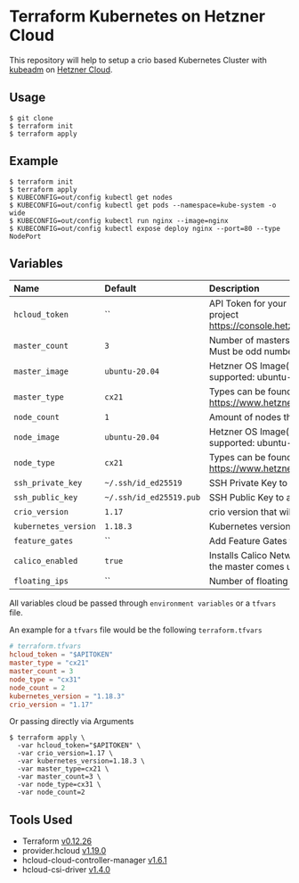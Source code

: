 # Terraform Kubernetes on Hetzner Cloud

This repository will help to setup a crio based Kubernetes Cluster with [kubeadm](https://kubernetes.io/docs/setup/independent/create-cluster-kubeadm/) on [Hetzner Cloud](https://www.hetzner.com/cloud?country=us).

## Usage

```
$ git clone
$ terraform init
$ terraform apply
```

## Example

```
$ terraform init
$ terraform apply
$ KUBECONFIG=out/config kubectl get nodes
$ KUBECONFIG=out/config kubectl get pods --namespace=kube-system -o wide
$ KUBECONFIG=out/config kubectl run nginx --image=nginx
$ KUBECONFIG=out/config kubectl expose deploy nginx --port=80 --type NodePort
```

## Variables

|  Name                    |  Default     |  Description                                                                      | Required |
|:-------------------------|:-------------|:----------------------------------------------------------------------------------|:--------:|
| `hcloud_token`        | ``                      | API Token for your hetzner cloud project https://console.hetzner.cloud/projects               | Yes |
| `master_count`        | `3`                     | Number of masters to be created. Must be odd number.                                          | Yes |
| `master_image`        | `ubuntu-20.04`          | Hetzner OS Image(Currently supported: ubuntu-20.04)                                           | No  |
| `master_type`         | `cx21`                  | Types can be found here:  https://www.hetzner.de/cloud                                        | No  |
| `node_count`          | `1`                     | Amount of nodes that will be created                                                          | No  |
| `node_image`          | `ubuntu-20.04`          | Hetzner OS Image(Currently supported: ubuntu-20.04)                                           | No  |
| `node_type`           | `cx21`                  | Types can be found here: https://www.hetzner.de/cloud                                         | No  |
| `ssh_private_key`     | `~/.ssh/id_ed25519`     | SSH Private Key to authenticate                                                               | No  |
| `ssh_public_key`      | `~/.ssh/id_ed25519.pub` | SSH Public Key to authenticate                                                                | No  |
| `crio_version`        | `1.17`                  | crio version that will be used                                                                | No  |
| `kubernetes_version`  | `1.18.3`                | Kubernetes version to use                                                                     | No  |
| `feature_gates`       | ``                      | Add Feature Gates for Kubeadm                                                                 | No  |
| `calico_enabled`      | `true`                  | Installs Calico Network Provider after the master comes up                                    | No  |
| `floating_ips`        | ``                      | Number of floating IPs to be created                                                          | No  |

All variables cloud be passed through `environment variables` or a `tfvars` file.

An example for a `tfvars` file would be the following `terraform.tfvars`

```toml
# terraform.tfvars
hcloud_token = "$APITOKEN"
master_type = "cx21"
master_count = 3
node_type = "cx31"
node_count = 2
kubernetes_version = "1.18.3"
crio_version = "1.17"
```

Or passing directly via Arguments

```console
$ terraform apply \
  -var hcloud_token="$APITOKEN" \
  -var crio_version=1.17 \
  -var kubernetes_version=1.18.3 \
  -var master_type=cx21 \
  -var master_count=3 \
  -var node_type=cx31 \
  -var node_count=2
```

## Tools Used

- Terraform [v0.12.26](https://github.com/hashicorp/terraform/tree/v0.12.26)
- provider.hcloud [v1.19.0](https://github.com/terraform-providers/terraform-provider-hcloud)
- hcloud-cloud-controller-manager [v1.6.1](https://github.com/hetznercloud/hcloud-cloud-controller-manager/blob/master/docs/deploy_with_networks.md)
- hcloud-csi-driver [v1.4.0](https://github.com/hetznercloud/csi-driver)
